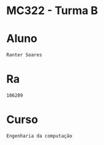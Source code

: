 # **MC322 - Turma B**

# **Aluno**
    Ranter Soares

# **Ra**
    186289

# **Curso**
    Engenharia da computação
